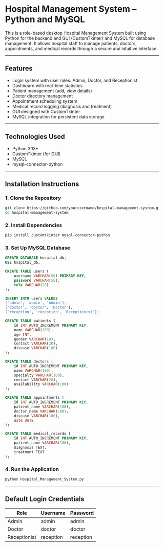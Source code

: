 # Hospital Management System – Python and MySQL

This is a role-based desktop Hospital Management System built using Python for the backend and GUI (CustomTkinter) and MySQL for database management. It allows hospital staff to manage patients, doctors, appointments, and medical records through a secure and intuitive interface.

---

## Features

- Login system with user roles: Admin, Doctor, and Receptionist  
- Dashboard with real-time statistics  
- Patient management (add, view details)  
- Doctor directory management  
- Appointment scheduling system  
- Medical record logging (diagnosis and treatment)  
- GUI designed with CustomTkinter  
- MySQL integration for persistent data storage  

---

## Technologies Used

- Python 3.13+  
- CustomTkinter (for GUI)  
- MySQL  
- mysql-connector-python  

---

## Installation Instructions

### 1. Clone the Repository

```bash
git clone https://github.com/yourusername/hospital-management-system.git
cd hospital-management-system
```

### 2. Install Dependencies

```bash
pip install customtkinter mysql-connector-python
```

### 3. Set Up MySQL Database

```sql
CREATE DATABASE hospital_db;
USE hospital_db;

CREATE TABLE users (
    username VARCHAR(50) PRIMARY KEY,
    password VARCHAR(50),
    role VARCHAR(20)
);

INSERT INTO users VALUES 
('admin', 'admin', 'Admin'),
('doctor', 'doctor', 'Doctor'),
('reception', 'reception', 'Receptionist');

CREATE TABLE patients (
    id INT AUTO_INCREMENT PRIMARY KEY,
    name VARCHAR(100),
    age INT,
    gender VARCHAR(10),
    contact VARCHAR(20),
    disease VARCHAR(100)
);

CREATE TABLE doctors (
    id INT AUTO_INCREMENT PRIMARY KEY,
    name VARCHAR(100),
    specialty VARCHAR(100),
    contact VARCHAR(20),
    availability VARCHAR(100)
);

CREATE TABLE appointments (
    id INT AUTO_INCREMENT PRIMARY KEY,
    patient_name VARCHAR(100),
    doctor_name VARCHAR(100),
    disease VARCHAR(100),
    date DATE
);

CREATE TABLE medical_records (
    id INT AUTO_INCREMENT PRIMARY KEY,
    patient_name VARCHAR(100),
    diagnosis TEXT,
    treatment TEXT
);
```

### 4. Run the Application

```bash
python Hospital_Management_System.py
```

---

## Default Login Credentials

| Role         | Username   | Password   |
|--------------|------------|------------|
| Admin        | admin      | admin      |
| Doctor       | doctor     | doctor     |
| Receptionist | reception  | reception  |


